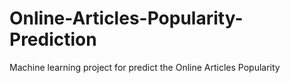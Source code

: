 # Online-Articles-Popularity-Prediction
Machine learning project for predict the Online Articles Popularity
